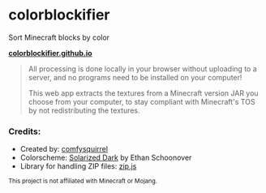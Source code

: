 # colorblockifier
Sort Minecraft blocks by color

[**colorblockifier.github.io**](https://colorblockifier.github.io)
> All processing is done locally in your browser without uploading to a server, and no programs need to be installed on your computer!
> 
> This web app extracts the textures from a Minecraft version JAR you choose from your computer, to stay compliant with Minecraft's TOS by not redistributing the textures.

### Credits:
- Created by: [comfysquirrel](https://github.com/comfysquirrel)
- Colorscheme: [Solarized Dark](https://ethanschoonover.com/solarized/) by Ethan Schoonover
- Library for handling ZIP files: [zip.js](https://gildas-lormeau.github.io/zip.js/)

<sub>This project is not affiliated with Minecraft or Mojang.</sub>
